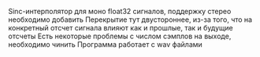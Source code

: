 Sinc-интерполятор для моно float32 сигналов, поддержку стерео необходимо добавить
Перекрытие тут двустороннее, из-за того, что на конкретный отсчет сигнала влияют как и прошлые, так и будущие отсчеты
Есть некоторые проблемы с числом сэмплов на выходе, необходимо чинить
Программа работает с wav файлами